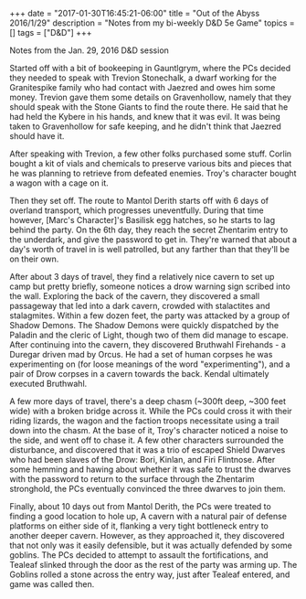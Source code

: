 +++
date = "2017-01-30T16:45:21-06:00"
title = "Out of the Abyss 2016/1/29"
description = "Notes from my bi-weekly D&D 5e Game"
topics = []
tags = ["D&D"]
+++

Notes from the Jan. 29, 2016 D&D session

Started off with a bit of bookeeping in Gauntlgrym, where the PCs decided they
needed to speak with Trevion Stonechalk, a dwarf working for the Granitespike
family who had contact with Jaezred and owes him some money. Trevion gave them
some details on Gravenhollow, namely that they should speak with the Stone 
Giants to find the route there.  He said that he had held the Kybere in his
hands, and knew that it was evil. It was being taken to Gravenhollow for
safe keeping, and he didn't think that Jaezred should have it.  

After speaking with Trevion, a few other folks purchased some stuff. Corlin
bought a kit of vials and chemicals to preserve various bits and pieces that he
was planning to retrieve from defeated enemies. Troy's character bought a wagon with a cage on it.  

Then they set off.  The route to Mantol Derith starts off with 6 days of
overland transport, which progresses uneventfully.  During that time however,
[Marc's Character]'s Basilisk egg hatches, so he starts to lag behind the
party. On the 6th day, they reach the secret Zhentarim entry to the underdark,
and give the password to get in. They're warned that about a day's worth of
travel in is well patrolled, but any farther than that they'll be on their own.

After about 3 days of travel, they find a relatively nice cavern to set up camp
but pretty briefly, someone notices a drow warning sign scribed into the wall.
Exploring the back of the cavern, they discovered a small passageway that led
into a dark cavern, crowded with stalactites and stalagmites. Within a few
dozen feet, the party was attacked by a group of Shadow Demons. The Shadow
Demons were quickly dispatched by the Paladin and the cleric of Light, though
two of them did manage to escape. After continuing into the cavern, they
discovered Bruthwahl Firehands - a Duregar driven mad by Orcus. He had a set of
human corpses he was experimenting on (for loose meanings of the word
"experimenting"), and a pair of Drow corpses in a cavern towards the back.
Kendal ultimately executed Bruthwahl.

A few more days of travel, there's a deep chasm (~300ft deep, ~300 feet wide)
with a broken bridge across it. While the PCs could cross it with their riding
lizards, the wagon and the faction troops necessitate using a trail down into
the chasm. At the base of it, Troy's character noticed a noise to the side, and
went off to chase it. A few other characters surrounded the disturbance, and
discovered that it was a trio of escaped Shield Dwarves who had been slaves of
the Drow: Bori, Kinlan, and Firi Flintnose. After some hemming and hawing about
whether it was safe to trust the dwarves with the password to return to the
surface through the Zhentarim stronghold, the PCs eventually convinced the
three dwarves to join them.  

Finally, about 10 days out from Mantol Derith, the PCs were treated to finding a good location to hole up, A cavern with a natural pair of defense platforms on either side of it, flanking a very tight bottleneck entry to another deeper cavern. However, as they approached it, they discovered that not only was it easily defensible, but it was actually defended by some goblins. The PCs decided to attempt to assault the fortifications, and Tealeaf slinked through the door as the rest of the party was arming up.  The Goblins rolled a stone across the entry way, just after Tealeaf entered, and game was called then.
